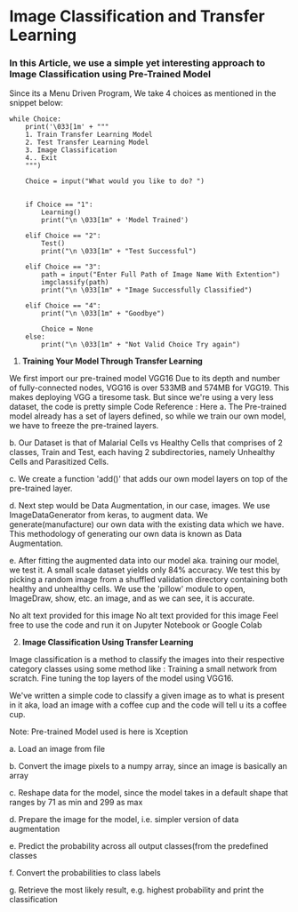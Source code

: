 # Image Classification and Transfer Learning

### In this Article, we use a simple yet interesting approach to Image Classification using Pre-Trained Model

Since its a Menu Driven Program, We take 4 choices as mentioned in the snippet below:

```Choice = True
while Choice:
    print('\033[1m' + """
    1. Train Transfer Learning Model
    2. Test Transfer Learning Model
    3. Image Classification
    4.. Exit
    """)

    Choice = input("What would you like to do? ")


    if Choice == "1":
        Learning()
        print("\n \033[1m" + 'Model Trained')

    elif Choice == "2":
        Test()
        print("\n \033[1m" + "Test Successful")

    elif Choice == "3":
        path = input("Enter Full Path of Image Name With Extention")
        imgclassify(path)
        print("\n \033[1m" + "Image Successfully Classified")

    elif Choice == "4":
        print("\n \033[1m" + "Goodbye") 

        Choice = None
    else:
        print("\n \033[1m" + "Not Valid Choice Try again")
```

1. **Training Your Model Through Transfer Learning**

We first import our pre-trained model VGG16
Due to its depth and number of fully-connected nodes, VGG16 is over 533MB and 574MB for VGG19. This makes deploying VGG a tiresome task.
But since we're using a very less dataset, the code is pretty simple
Code Reference : Here
a. The Pre-trained model already has a set of layers defined, so while we train our own model, we have to freeze the pre-trained layers.

b. Our Dataset is that of Malarial Cells vs Healthy Cells that comprises of 2 classes, Train and Test, each having 2 subdirectories, namely Unhealthy Cells and Parasitized Cells.

c. We create a function 'add()' that adds our own model layers on top of the pre-trained layer.

d. Next step would be Data Augmentation, in our case, images. We use ImageDataGenerator from keras, to augment data. We generate(manufacture) our own data with the existing data which we have. This methodology of generating our own data is known as Data Augmentation.

e. After fitting the augmented data into our model aka. training our model, we test it. A small scale dataset yields only 84% accuracy. We test this by picking a random image from a shuffled validation directory containing both healthy and unhealthy cells. We use the 'pillow' module to open, ImageDraw, show, etc. an image, and as we can see, it is accurate.

No alt text provided for this image
No alt text provided for this image
Feel free to use the code and run it on Jupyter Notebook or Google Colab

2. **Image Classification Using Transfer Learning**

Image classification is a method to classify the images into their respective category classes using some method like : Training a small network from scratch. Fine tuning the top layers of the model using VGG16.

We've written a simple code to classify a given image as to what is present in it aka, load an image with a coffee cup and the code will tell u its a coffee cup.

Note: Pre-trained Model used is here is Xception

a. Load an image from file

b. Convert the image pixels to a numpy array, since an image is basically an array

c. Reshape data for the model, since the model takes in a default shape that ranges by 71 as min and 299 as max

d. Prepare the image for the model, i.e. simpler version of data augmentation

e. Predict the probability across all output classes(from the predefined classes

f. Convert the probabilities to class labels

g. Retrieve the most likely result, e.g. highest probability and print the classification
